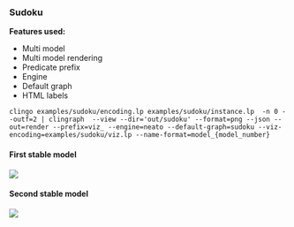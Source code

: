 ### Sudoku

**Features used:**
- Multi model
- Multi model rendering
- Predicate prefix
- Engine
- Default graph
- HTML labels


`clingo examples/sudoku/encoding.lp examples/sudoku/instance.lp  -n 0 --outf=2 | clingraph  --view --dir='out/sudoku' --format=png --json --out=render --prefix=viz_ --engine=neato --default-graph=sudoku --viz-encoding=examples/sudoku/viz.lp --name-format=model_{model_number}`

#### First stable model
![](model_0.png)

#### Second stable model

![](model_1.png)
